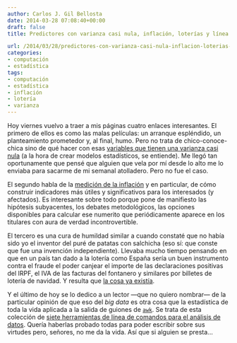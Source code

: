 ```yaml
---
author: Carlos J. Gil Bellosta
date: 2014-03-28 07:08:40+00:00
draft: false
title: Predictores con varianza casi nula, inflación, loterías y línea de comandos

url: /2014/03/28/predictores-con-varianza-casi-nula-inflacion-loterias-y-linea-de-comandos/
categories:
- computación
- estadística
tags:
- computación
- estadística
- inflación
- lotería
- varianza
---
```


Hoy viernes vuelvo a traer a mis páginas cuatro enlaces interesantes. El primero de ellos es como las malas películas: un arranque espléndido, un planteamiento prometedor y, al final, humo. Pero no trata de chico-conoce-chica sino de qué hacer con esas [variables que tienen una varianza casi nula](http://tgmstat.wordpress.com/2014/03/06/near-zero-variance-predictors/) (a la hora de crear modelos estadísticos, se entiende). Me llegó tan oportunamente que pensé que alguien que vela por mí desde lo alto me lo enviaba para sacarme de mi semanal atolladero. Pero no fue el caso.

El segundo habla de la [medición de la inflación](http://www.statslife.org.uk/opinion/1267-how-to-make-changes-to-inflation-statistics-meet-their-users-needs) y en particular, de cómo construir indicadores más útiles y significativos para los interesados (y afectados). Es interesante sobre todo porque pone de manifiesto las hipótesis subyacentes, los debates metodológicos, las opciones disponibles para calcular ese numerito que periódicamente aparece en los titulares con aura de verdad incontrovertible.

El tercero es una cura de humildad similar a cuando constaté que no había sido yo el inventor del puré de patatas con salchicha (eso sí: que conste que fue una invención independiente). Llevaba mucho tiempo pensando en que en un país tan dado a la lotería como España sería un buen instrumento contra el fraude el poder canjear el importe de las declaraciones positivas del IRPF, el IVA de las facturas del fontanero y similares por billetes de lotería de navidad. Y resulta que [la cosa ya existía](http://marginalrevolution.com/marginalrevolution/2014/01/savings-lotteries.html).

Y el último de hoy se lo dedico a un lector —que no quiero nombrar— de la particular opinión de que eso del _big data_ es otra cosa que la estadística de toda la vida aplicada a la salida de guiones de [`awk`](https://es.wikipedia.org/wiki/AWK). Se trata de esta colección de [siete herramientas de línea de comandos para el análisis de datos](http://jeroenjanssens.com/2013/09/19/seven-command-line-tools-for-data-science.html). Quería haberlas probado todas para poder escribir sobre sus virtudes pero, señores, no me da la vida. Así que si alguien se presta...
